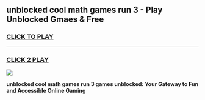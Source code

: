 
## unblocked cool math games run 3 - Play Unblocked Gmaes & Free
<h3>
<a href="https://news.freeplayer.one?title=unblocked_cool_math_games_run_3&ref=16F">CLICK TO PLAY</a></h3>
<hr>

<h3>
<a href="https://news.freeplayer.one?title=unblocked_cool_math_games_run_3&ref=16F">CLICK 2 PLAY</a>
  
</h3>

<a href="https://news.freeplayer.one?title=unblocked_cool_math_games_run_3&ref=16F/"><img src="https://clearcache.store/games.png"></a>


**unblocked cool math games run 3 games unblocked: Your Gateway to Fun and Accessible Online Gaming**

